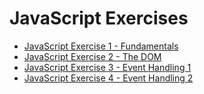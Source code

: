 # JavaScript Exercises

- [JavaScript Exercise 1 - Fundamentals](./JavaScriptEx1.md)
- [JavaScript Exercise 2 - The DOM](./JavaScriptEx2.md)
- [JavaScript Exercise 3 - Event Handling 1](./JavaScriptEx3.md)
- [JavaScript Exercise 4 - Event Handling 2](./JavaScriptEx4.md)
